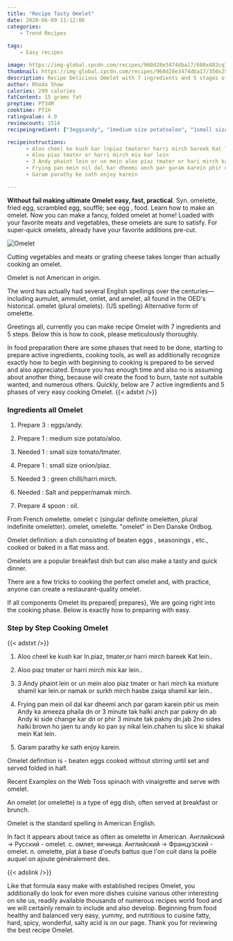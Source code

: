 ```yaml
---
title: "Recipe Tasty Omelet"
date: 2020-06-09 11:12:06
categories:
    - Trend Recipes
    
tags:
    - Easy recipes

image: https://img-global.cpcdn.com/recipes/960d28e3474dba17/680x482cq70/omelet-recipe-main-photo.jpg
thumbnail: https://img-global.cpcdn.com/recipes/960d28e3474dba17/350x250cq70/omelet-recipe-main-photo.jpg
description: Recipe Delicious Omelet with 7 ingredients and 5 stages of easy cooking.
author: Rhoda Shaw
calories: 299 calories
fatContent: 15 grams fat
preptime: PT34M
cooktime: PT1H
ratingvalue: 4.9
reviewcount: 1514
recipeingredient: ["3eggsandy", "1medium size potatoaloo", "1small size tomatotmater", "1small size onionpiaz", "3green chilliharri mirch", "Salt and peppernamak mirch", "4 spoonoil"]

recipeinstructions: 
      - Aloo cheel ke kush kar lnpiaz tmateror harri mirch bareek Kat lein 
      - Aloo piaz tmater or harri mirch mix kar lein 
      - 3 Andy phaint lein or un mein aloo piaz tmater or hari mirch ka mixture shamil kar leinor namak or surkh mirch hasbe zaiqa shamil kar lein 
      - Frying pan mein oil dal kar dheemi anch par garam karein phir us mein Andy ka ameeza phaila dn or 3 minute tak halki anch par pakny dn ab Andy ki side change kar dn or phir 3 minute tak pakny dnjab 2no sides halki brown ho jaen tu andy ko pan sy nikal leinchahen tu slice ki shakal mein Kat lein 
      - Garam parathy ke sath enjoy karein

---
```




**Without fail making ultimate Omelet easy, fast, practical**. Syn. omelette, fried egg, scrambled egg, soufflé; see egg , food. Learn how to make an omelet. Now you can make a fancy, folded omelet at home! Loaded with your favorite meats and vegetables, these omelets are sure to satisfy. For super-quick omelets, already have your favorite additions pre-cut.


![Omelet](https://img-global.cpcdn.com/recipes/960d28e3474dba17/680x482cq70/omelet-recipe-main-photo.jpg "Omelet")



Cutting vegetables and meats or grating cheese takes longer than actually cooking an omelet.

Omelet is not American in origin.

The word has actually had several English spellings over the centuries—including aumulet, ammulet, omlet, and amelet, all found in the OED&#39;s historical. omelet (plural omelets). (US spelling) Alternative form of omelette.


Greetings all, currently you can make recipe Omelet with 7 ingredients and 5 steps. Below this is how to cook, please meticulously thoroughly.

In food preparation there are some phases that need to be done, starting to prepare active ingredients, cooking tools, as well as additionally recognize exactly how to begin with beginning to cooking is prepared to be served and also appreciated. Ensure you has enough time and also no is assuming about another thing, because will create the food to burn, taste not suitable wanted, and numerous others. Quickly, below are 7 active ingredients and 5 phases of very easy cooking Omelet.
{{< adstxt />}}

### Ingredients all Omelet


1. Prepare 3 : eggs/andy.

1. Prepare 1 : medium size potato/aloo.

1. Needed 1 : small size tomato/tmater.

1. Prepare 1 : small size onion/piaz.

1. Needed 3 : green chilli/harri mirch.

1. Needed  : Salt and pepper/namak mirch.

1. Prepare 4 spoon : oil.


From French omelette. omelet c (singular definite omeletten, plural indefinite omeletter). omelet, omelette. &#34;omelet&#34; in Den Danske Ordbog.

Omelet definition: a dish consisting of beaten eggs , seasonings , etc., cooked or baked in a flat mass and.

Omelets are a popular breakfast dish but can also make a tasty and quick dinner.

There are a few tricks to cooking the perfect omelet and, with practice, anyone can create a restaurant-quality omelet.


If all components Omelet its prepared| prepares}, We are going right into the cooking phase. Below is exactly how to preparing with easy.

### Step by Step Cooking Omelet

{{< adstxt />}}


1. Aloo cheel ke kush kar ln.piaz, tmater,or harri mirch bareek Kat lein..



1. Aloo piaz tmater or harri mirch mix kar lein..



1. 3 Andy phaint lein or un mein aloo piaz tmater or hari mirch ka mixture shamil kar lein.or namak or surkh mirch hasbe zaiqa shamil kar lein..



1. Frying pan mein oil dal kar dheemi anch par garam karein phir us mein Andy ka ameeza phaila dn or 3 minute tak halki anch par pakny dn ab Andy ki side change kar dn or phir 3 minute tak pakny dn.jab 2no sides halki brown ho jaen tu andy ko pan sy nikal lein.chahen tu slice ki shakal mein Kat lein.



1. Garam parathy ke sath enjoy karein.




Omelet definition is - beaten eggs cooked without stirring until set and served folded in half.

Recent Examples on the Web Toss spinach with vinaigrette and serve with omelet.

An omelet (or omelette) is a type of egg dish, often served at breakfast or brunch.

Omelet is the standard spelling in American English.

In fact it appears about twice as often as omelette in American. Английский → Русский - omelet. с. омлет, яичница. Английский → Французский - omelet. n. omelette, plat à base d&#39;oeufs battus que l&#39;on cuit dans la poêle auquel on ajoute généralement des.


{{< adslink />}}

Like that formula easy make with established recipes Omelet, you additionally do look for even more dishes cuisine various other interesting on site us, readily available thousands of numerous recipes world food and we will certainly remain to include and also develop. Beginning from food healthy and balanced very easy, yummy, and nutritious to cuisine fatty, hard, spicy, wonderful, salty acid is on our page. Thank you for reviewing the best recipe Omelet.
